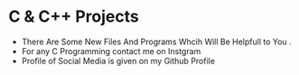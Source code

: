 ﻿# C & C++ Projects
 
 - There Are Some New Files And Programs Whcih Will Be Helpfull to You .
 - For any C Programming contact me on Instgram 
 - Profile of Social Media is given on my Github Profile

